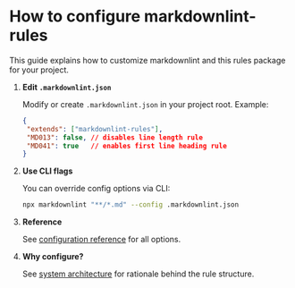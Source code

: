 # How to configure markdownlint-rules

This guide explains how to customize markdownlint and this rules package for your project.

1. **Edit `.markdownlint.json`**

   Modify or create `.markdownlint.json` in your project root. Example:

   ```json
   {
    "extends": ["markdownlint-rules"],
    "MD013": false, // disables line length rule
    "MD041": true   // enables first line heading rule
   }
   ```

2. **Use CLI flags**

   You can override config options via CLI:

   ```sh
   npx markdownlint "**/*.md" --config .markdownlint.json
   ```

3. **Reference**

   See [configuration reference](../reference/configuration-reference.md) for all options.

4. **Why configure?**

   See [system architecture](../explanations/system-architecture.md) for rationale behind the rule structure.
